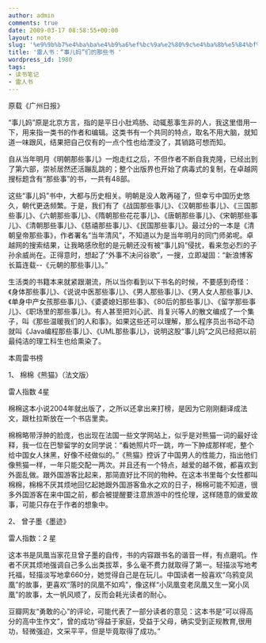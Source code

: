 ```yaml
---
author: admin
comments: true
date: 2009-03-17 08:58:55+00:00
layout: note
slug: '%e9%9b%b7%e4%ba%ba%e4%b9%a6%ef%bc%9a%e2%80%9c%e4%ba%8b%e5%84%bf%e5%a6%88%e2%80%9d%e4%bb%ac%e7%9a%84%e9%82%a3%e4%ba%9b%e4%b9%a6'
title: '雷人书：“事儿妈”们的那些书 '
wordpress_id: 1980
tags:
- 读书笔记
- 雷人书
---
```


原载《广州日报》

“事儿妈”原是北京方言，指的是平日小肚鸡肠、动辄惹事生非的人，我这里借用一下，用来指一类书的作者和编辑。这类书有一个共同的特点，取名不用大脑，就知道一味跟风，结果把自己仅有的一点个性也给湮没了，其销路可想而知。 

自从当年明月《明朝那些事儿》一炮走红之后，不但作者不断自我克隆，已经出到了第六部，崇祯居然还活蹦乱跳的；整个出版界也开始了病毒式的复制，在卓越网搜标题含有“那些事”的书，一共有48部。 

这些“事儿妈”书中，大都与历史相关。明朝是没人敢再碰了，但幸亏中国历史悠久，朝代更迭频繁。于是，我们有了《战国那些事儿》、《汉朝那些事儿》、《三国那些事儿》、《六朝那些事儿》、《隋朝那些花花事儿》、《唐朝那些事儿》、《宋朝那些事儿》、《清朝那些事儿》、《慈禧那些事儿》、《民国那些事儿》。最过分的一本是《清朝皇帝那些事》，作者署名“当年清风”，不知道以为是当年明月的同门师弟呢。卓越网的搜索结果，让我略感欣慰的是元朝还没有被“事儿妈”侵扰，看来忽必烈的子孙余威尚在。正得意时，想起了“外事不决问谷歌”，一搜，立即凝固：“新浪博客长篇连载--《元朝的那些事儿》。”

生活类的书籍本来就紧跟潮流，所以当你看到以下书名的时候，不要感到奇怪：《身体那些事儿》、《说说中医那些事儿》、《男人那些事儿》、《男人女人那些事儿》、《单身中产女孩那些事儿》、《婆婆媳妇那些事》、《80后的那些事儿》、《留学那些事儿》、《职场里的那些事儿》。有人甚至把刘心武、肖复兴等人的散文编成了一个集子，叫《那些温暖我们的人和事》。如果这些还可以理解，那么程序员出书动不动就叫《Java编程那些事儿》、《UML那些事儿》，说明这股“事儿妈”之风已经把以前最纯洁的理工科生也给熏染了。

本周雷书榜

1、  棉棉《熊猫》（法文版）

雷人指数 4星

棉棉这本小说2004年就出版了，之所以还拿出来打榜，是因为它刚刚翻译成法文，跟杜拉斯放在一个书店里卖。

棉棉略带浮肿的脸庞，也出现在法国一些文学网站上，似乎是对熊猫一词的最好诠释，我一位在巴黎留学的女同学说：“看她照片吓一跳，咋一下肿成那样呢，整个给中国女人抹黑，好像不经做似的。”《熊猫》控诉了中国男人的性能力，指出他们像熊猫一样，一年只能交配一两次。并且还有一个特点，越爱的越不做，都喜欢到外面乱做。跟外国游客比起来，那简直好比不同的物种。在这本书里每个女性都叫棉棉，棉棉不厌其烦地回忆起她跟外国游客鱼水之欢的日子，棉棉可能不知道，很多外国游客在来中国之前，都会被提醒要注意旅游中的性伦理，这样随意的做爱故事，可能只存在于作者的想象中。

2、  曾子墨《墨迹》

雷人指数：2 星

这本书是凤凰当家花旦曾子墨的自传，书的内容跟书名的谐音一样，有点磨叽。作者不厌其烦地强调自己多么出类拔萃，多么毫不费力就取得了第一。轻描淡写地考托福，轻描淡写地拿660分，她觉得自己是在玩儿。中国读者一般喜欢“乌鸦变凤凰”的故事，更喜欢“落时的凤凰不如鸡”，像这样“小凤凰变老凤凰又生一窝小凤凰”的故事，太一帆风顺了，反而会耗光读者的耐心。

豆瓣网友“勇敢的心”的评论，可能代表了一部分读者的意见：这本书是“可以得高分的高中生作文”，曾的成功“得益于家庭，受益于父母，确实受到正规教育,很用功，轻微强迫，文采平平，但是毕竟取得了成功。”
